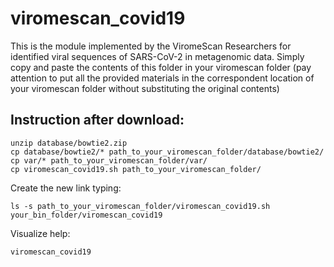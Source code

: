 # viromescan_covid19 
This is the module implemented by the ViromeScan Researchers for identified viral sequences of SARS-CoV-2 in metagenomic data.
Simply copy and paste the contents of this folder in your viromescan folder (pay attention to put all the provided materials in the correspondent location of your viromescan folder without substituting the original contents)

## Instruction after download:
```
unzip database/bowtie2.zip
cp database/bowtie2/* path_to_your_viromescan_folder/database/bowtie2/
cp var/* path_to_your_viromescan_folder/var/
cp viromescan_covid19.sh path_to_your_viromescan_folder/
```

Create the new link typing:
```
ls -s path_to_your_viromescan_folder/viromescan_covid19.sh your_bin_folder/viromescan_covid19
```

Visualize help:
```
viromescan_covid19
```
